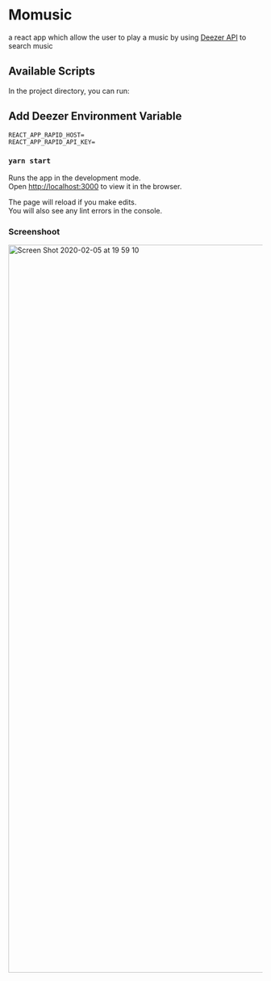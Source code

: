 # Momusic

a react app which allow the user to play a music by using [Deezer API](https://rapidapi.com/deezerdevs/api/deezer-1) to search music

## Available Scripts

In the project directory, you can run:

## Add Deezer Environment Variable

```
REACT_APP_RAPID_HOST=
REACT_APP_RAPID_API_KEY=

```

### `yarn start`

Runs the app in the development mode.<br />
Open [http://localhost:3000](http://localhost:3000) to view it in the browser.

The page will reload if you make edits.<br />
You will also see any lint errors in the console.

### Screenshoot

<img width="1440" alt="Screen Shot 2020-02-05 at 19 59 10" src="https://user-images.githubusercontent.com/27460888/73868930-0369b980-4852-11ea-84aa-955a8b573927.png">
